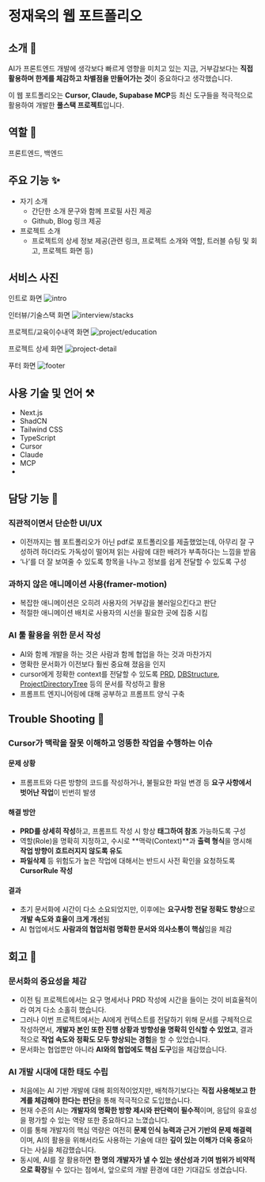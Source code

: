 # 정재욱의 웹 포트폴리오

## 소개 👋

AI가 프론트엔드 개발에 생각보다 빠르게 영향을 미치고 있는 지금, 거부감보다는 **직접 활용하며 한계를 체감하고 차별점을 만들어가는 것**이 중요하다고 생각했습니다.

이 웹 포트폴리오는 **Cursor, Claude, Supabase MCP**등 최신 도구들을 적극적으로 활용하여 개발한 **풀스택 프로젝트**입니다.

## 역할 👥

프론트엔드, 백엔드

## 주요 기능 ✨

-   자기 소개
    -   간단한 소개 문구와 함께 프로필 사진 제공
    -   Github, Blog 링크 제공
-   프로젝트 소개
    -   프로젝트의 상세 정보 제공(관련 링크, 프로젝트 소개와 역할, 트러블 슈팅 및 회고, 프로젝트 화면 등)

## 서비스 사진

인트로 화면
![intro](https://github.com/user-attachments/assets/dcf1fcf6-afd9-4fa7-bef5-8430f9cce469)

인터뷰/기술스택 화면
![interview/stacks](https://github.com/user-attachments/assets/3a952c9b-63e0-4c03-931e-2c9b9a2e0cc3)

프로젝트/교육이수내역 화면
![project/education](https://github.com/user-attachments/assets/533a58ea-c419-4b84-978f-3d325bea8fbe)

프로젝트 상세 화면
![project-detail](https://github.com/user-attachments/assets/8a882ac0-787a-43a1-82a8-be63ec55801b)

푸터 화면
![footer](https://github.com/user-attachments/assets/3d9d477e-6c73-476e-a187-2b508697d0b4)

## 사용 기술 및 언어 ⚒️

-   Next.js
-   ShadCN
-   Tailwind CSS
-   TypeScript
-   Cursor
-   Claude
-   MCP
-

## 담당 기능 💪

### 직관적이면서 단순한 UI/UX

-   이전까지는 웹 포트폴리오가 아닌 pdf로 포트폴리오를 제출했었는데, 아무리 잘 구성하려 하더라도 가독성이 떨어져 읽는 사람에 대한 배려가 부족하다는 느낌을 받음
-   ‘나’를 더 잘 보여줄 수 있도록 항목을 나누고 정보를 쉽게 전달할 수 있도록 구성

### 과하지 않은 애니메이션 사용(framer-motion)

-   복잡한 애니메이션은 오히려 사용자의 거부감을 불러일으킨다고 판단
-   적절한 애니메이션 배치로 사용자의 시선을 필요한 곳에 집중 시킴

### AI 툴 활용을 위한 문서 작성

-   AI와 함께 개발을 하는 것은 사람과 함께 협업을 하는 것과 마찬가지
-   명확한 문서화가 이전보다 훨씬 중요해 졌음을 인지
-   cursor에게 정확한 context를 전달할 수 있도록 [PRD](https://github.com/giujae/Portfolio/blob/main/docs/PRD.md), [DBStructure](https://github.com/giujae/Portfolio/blob/main/docs/DBStructure.md), [ProjectDirectoryTree](https://github.com/giujae/Portfolio/blob/main/docs/ProjectDirectoryTree.md) 등의 문서를 작성하고 활용
-   프롬프트 엔지니어링에 대해 공부하고 프롬프트 양식 구축

## Trouble Shooting 🔎

### Cursor가 맥락을 잘못 이해하고 엉뚱한 작업을 수행하는 이슈

#### 문제 상황

-   프롬프트와 다른 방향의 코드를 작성하거나, 불필요한 파일 변경 등 **요구 사항에서 벗어난 작업**이 빈번히 발생

#### 해결 방안

-   **PRD를 상세히 작성**하고, 프롬프트 작성 시 항상 **태그하여 참조** 가능하도록 구성
-   역할(Role)을 명확히 지정하고, 수시로 **맥락(Context)**과 **출력 형식**을 명시해 **작업 방향이 흐트러지지 않도록 유도**
-   **파일삭제** 등 위험도가 높은 작업에 대해서는 반드시 사전 확인을 요청하도록 **CursorRule 작성**

#### 결과

-   초기 문서화에 시간이 다소 소요되었지만, 이후에는 **요구사항 전달 정확도 향상**으로 **개발 속도와 효율이 크게 개선**됨
-   AI 협업에서도 **사람과의 협업처럼 명확한 문서와 의사소통이 핵심**임을 체감

## 회고 🤔

### 문서화의 중요성을 체감

-   이전 팀 프로젝트에서는 요구 명세서나 PRD 작성에 시간을 들이는 것이 비효율적이라 여겨 다소 소홀히 했습니다.
-   그러나 이번 프로젝트에서는 AI에게 컨텍스트를 전달하기 위해 문서를 구체적으로 작성하면서, **개발자 본인 또한 진행 상황과 방향성을 명확히 인식할 수 있었고**, 결과적으로 **작업 속도와 정확도 모두 향상되는 경험**을 할 수 있었습니다.
-   문서화는 협업뿐만 아니라 **AI와의 협업에도 핵심 도구**임을 체감했습니다.

### AI 개발 시대에 대한 태도 수립

-   처음에는 AI 기반 개발에 대해 회의적이었지만, 배척하기보다는 **직접 사용해보고 한계를 체감해야 한다는 판단**을 통해 적극적으로 도입했습니다.
-   현재 수준의 AI는 **개발자의 명확한 방향 제시와 판단력이 필수적**이며, 응답의 유효성을 평가할 수 있는 역량 또한 중요하다고 느꼈습니다.
-   이를 통해 개발자의 핵심 역량은 여전히 **문제 인식 능력과 근거 기반의 문제 해결력**이며, AI의 활용을 위해서라도 사용하는 기술에 대한 **깊이 있는 이해가 더욱 중요**하다는 사실을 체감했습니다.
-   동시에, AI를 잘 활용하면 **한 명의 개발자가 낼 수 있는 생산성과 기여 범위가 비약적으로 확장**될 수 있다는 점에서, 앞으로의 개발 환경에 대한 기대감도 생겼습니다.
